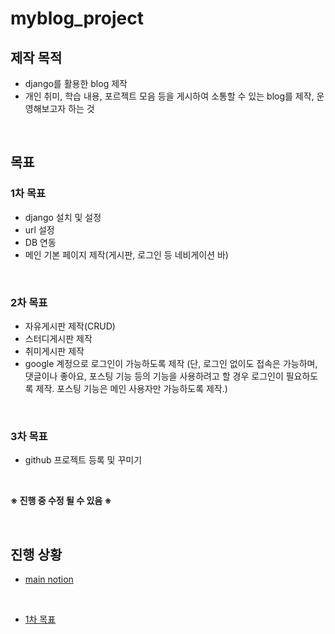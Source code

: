 # myblog_project

## 제작 목적
- django를 활용한 blog 제작
- 개인 취미, 학습 내용, 포르젝트 모음 등을 게시하여 소통할 수 있는 blog를 제작, 운영해보고자 하는 것

<br>

## 목표
### 1차 목표
  - django 설치 및 설정
  - url 설정
  - DB 연동
  - 메인 기본 페이지 제작(게시판, 로그인 등 네비게이션 바)

<br>

### 2차 목표
  - 자유게시판 제작(CRUD)
  - 스터디게시판 제작
  - 취미게시판 제작
  - google 계정으로 로그인이 가능하도록 제작
    (단, 로그인 없이도 접속은 가능하며, 댓글이나 좋아요, 포스팅 기능 등의 기능을 사용하려고 할 경우 로그인이 필요하도록 제작. 포스팅 기능은 메인 사용자만 가능하도록 제작.)

<br>

### 3차 목표
  - github 프로젝트 등록 및 꾸미기

<br>

<strong>※ 진행 중 수정 될 수 있음 ※</strong>

<br>

## 진행 상황
- [main notion](https://www.notion.so/BLOG-Project-b8c76881fb9d4cc7928ad01c345e0f41?pvs=4)

<br>

- [1차 목표](https://www.notion.so/1-d1325722d2c4496a8cfe7fddd8798ee0?pvs=4)

<br>